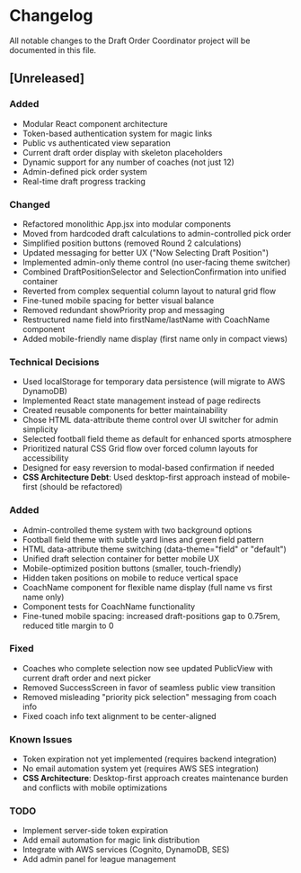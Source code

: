# Changelog

All notable changes to the Draft Order Coordinator project will be documented in this file.

## [Unreleased]

### Added
- Modular React component architecture
- Token-based authentication system for magic links
- Public vs authenticated view separation
- Current draft order display with skeleton placeholders
- Dynamic support for any number of coaches (not just 12)
- Admin-defined pick order system
- Real-time draft progress tracking

### Changed
- Refactored monolithic App.jsx into modular components
- Moved from hardcoded draft calculations to admin-controlled pick order
- Simplified position buttons (removed Round 2 calculations)
- Updated messaging for better UX ("Now Selecting Draft Position")
- Implemented admin-only theme control (no user-facing theme switcher)
- Combined DraftPositionSelector and SelectionConfirmation into unified container
- Reverted from complex sequential column layout to natural grid flow
- Fine-tuned mobile spacing for better visual balance
- Removed redundant showPriority prop and messaging
- Restructured name field into firstName/lastName with CoachName component
- Added mobile-friendly name display (first name only in compact views)

### Technical Decisions
- Used localStorage for temporary data persistence (will migrate to AWS DynamoDB)
- Implemented React state management instead of page redirects
- Created reusable components for better maintainability
- Chose HTML data-attribute theme control over UI switcher for admin simplicity
- Selected football field theme as default for enhanced sports atmosphere
- Prioritized natural CSS Grid flow over forced column layouts for accessibility
- Designed for easy reversion to modal-based confirmation if needed
- **CSS Architecture Debt**: Used desktop-first approach instead of mobile-first (should be refactored)

### Added
- Admin-controlled theme system with two background options
- Football field theme with subtle yard lines and green field pattern
- HTML data-attribute theme switching (data-theme="field" or "default")
- Unified draft selection container for better mobile UX
- Mobile-optimized position buttons (smaller, touch-friendly)
- Hidden taken positions on mobile to reduce vertical space
- CoachName component for flexible name display (full name vs first name only)
- Component tests for CoachName functionality
- Fine-tuned mobile spacing: increased draft-positions gap to 0.75rem, reduced title margin to 0

### Fixed
- Coaches who complete selection now see updated PublicView with current draft order and next picker
- Removed SuccessScreen in favor of seamless public view transition
- Removed misleading "priority pick selection" messaging from coach info
- Fixed coach info text alignment to be center-aligned

### Known Issues
- Token expiration not yet implemented (requires backend integration)
- No email automation system yet (requires AWS SES integration)
- **CSS Architecture**: Desktop-first approach creates maintenance burden and conflicts with mobile optimizations

### TODO
- Implement server-side token expiration
- Add email automation for magic link distribution
- Integrate with AWS services (Cognito, DynamoDB, SES)
- Add admin panel for league management